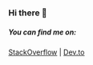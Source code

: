 ### Hi there 👋

##### You can find me on:
<a href='https://stackoverflow.com/users/8302373/vlad-r'>StackOverflow</a> | 
<a href='https://dev.to/ryabinin'>Dev.to</a>


<!--
**vladanyes/vladanyes** is a ✨ _special_ ✨ repository because its `README.md` (this file) appears on your GitHub profile.

Here are some ideas to get you started:

- 🔭 I’m currently working on ...
- 🌱 I’m currently learning ...
- 👯 I’m looking to collaborate on ...
- 🤔 I’m looking for help with ...
- 💬 Ask me about ...
- 📫 How to reach me: ...
- 😄 Pronouns: ...
- ⚡ Fun fact: ...
-->
